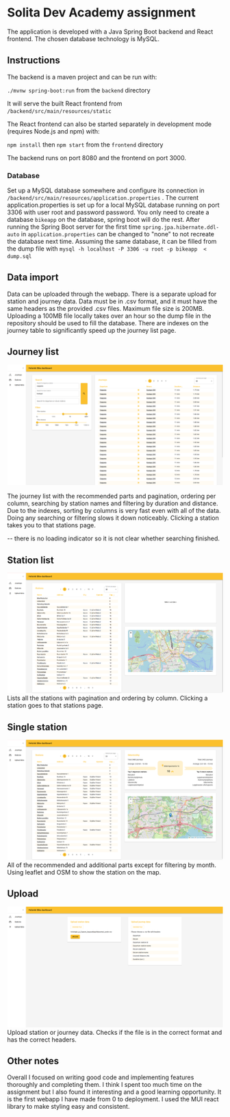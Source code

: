 # Solita Dev Academy assignment

The application is developed with a Java Spring Boot backend and React frontend. The chosen database technology is MySQL.

## Instructions

The backend is a maven project and can be run with:

`./mvnw spring-boot:run` from the `backend` directory

It will serve the built React frontend from `/backend/src/main/resources/static`

The React frontend can also be started separately in development mode (requires Node.js and npm) with:

`npm install` then `npm start` from the `frontend` directory

The backend runs on port 8080 and the frontend on port 3000.

### Database

Set up a MySQL database somewhere and configure its connection in `/backend/src/main/resources/application.properties`
. The current application.properties is set up for a local MySQL database running on port 3306 with user root and 
password password. You only need to create
a database `bikeapp` on the database, spring boot will do the rest. After running the Spring Boot server for the first
time `spring.jpa.hibernate.ddl-auto` in `application.properties` can be changed to "none" to not recreate the database
next time. Assuming the same database, it can be filled from the dump file with
`mysql -h localhost -P 3306 -u root -p bikeapp  < dump.sql`
## Data import

Data can be uploaded through the webapp. There is a separate upload for station and journey data. Data must be in .csv 
format, and it must have the same headers as the provided .csv files. Maximum file size is 200MB. Uploading a 100MB file
locally takes over an hour so the dump file in the repository should be used to fill the database.
There are indexes on the journey table to significantly speed up the journey list page.

## Journey list
![](./journeylist.png)

The journey list with the recommended parts and pagination, ordering per column, searching by station names and filtering
by duration and distance. Due to the indexes, sorting by columns is very fast even with all of the data. Doing any
searching or filtering slows it down noticeably. Clicking a station takes you to that stations page.

-- there is no loading indicator so it is not clear whether searching finished.

## Station list
![](./stationlist.png)
Lists all the stations with pagination and ordering by column. Clicking a station goes to that stations page.

## Single station
![](./station.png)
All of the recommended and additional parts except for filtering by month. Using leaflet and OSM to show the station on the map.

## Upload
![](./upload.png)
Upload station or journey data. Checks if the file is in the correct format and has the correct headers.

## Other notes
Overall I focused on writing good code and implementing features thoroughly and completing them. I think I spent too much
time on the assignment but I also found it interesting and a good learning opportunity. It is the first webapp I have
made from 0 to deployment. I used the MUI react library to make styling easy and consistent.

